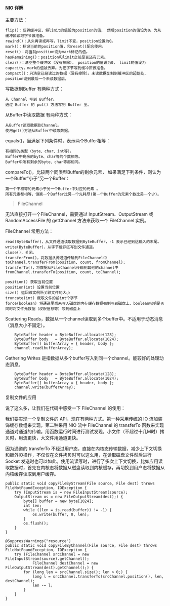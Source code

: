 #### NIO 详解

主要方法：
```
flip()：反转缓冲区，将limit的值设为position的值， 然后position的值设为0。为从缓冲区读取字节做准备。
rewind()：从头再读或再写，limit不变，position设置为0。
mark()：标记当前的position值，和reset()配合使用。
reset()：将当前position设为mark标记的值。
hasRemaining()：position和limit之前是否还有元素。
clear()：清空整个缓冲区（没有擦除）。 position的值设为0， limit的值设为capacity，mark的值被丢弃。为把字节写到缓冲区做准备。
compact()：只清空已经读过的数据（没有擦除）。未读数据复制到缓冲区的起始处，position设到最后一个未读数据后。
```

写数据到Buffer 有两种方式：
```
从 Channel 写到 Buffer。
通过 Buffer 的 put() 方法写到 Buffer 里。
```
从Buffer中读取数据 有两种方式：
```
从Buffer读取数据到Channel。
使用get()方法从Buffer中读取数据。
```

equals()，当满足下列条件时，表示两个Buffer相等：
```
有相同的类型（byte、char、int等）。
Buffer中剩余的byte、char等的个数相等。
Buffer中所有剩余的byte、char等都相同。
```

compareTo()，比较两个同类型Buffer的剩余元素， 如果满足下列条件，则认为一个Buffer“小于”另一个Buffer：
```
第一个不相等的元素小于另一个Buffer中对应的元素 。
所有元素都相等，但第一个Buffer比另一个先耗尽(第一个Buffer的元素个数比另一个少)。
``````

> FileChannel

无法直接打开一个FileChannel，需要通过 InputStream、OutputStream 或 RandomAccessFile 的 getChannel 方法来获取一个 FileChannel 实例。

FileChannel 常用方法：
```
read(ByteBuffer)，从文件通道读取数据到ByteBuffer，-1 表示已经到达输入的末尾。
write(ByteBuffer)，从字节缓存区写到文件通道。
close()，关闭。
transferFrom()，将数据从源通道传输到FileChannel中 toChannel.transferFrom(position, count, fromChannel);
transferTo()，将数据从FileChannel传输到其他的channel中 fromChannel.transferTo(position, count, toChannel);

position() 获取当前位置
position(int) 设置当前位置
size() 返回该实例所关联文件的大小
truncate(int) 截取文件的前int个字节
force(boolean) 将通道里尚未写入磁盘的内存缓存数据强制写到磁盘上，boolean指明是否同时将文件元数据（权限信息等）写到磁盘上
```

Scattering Reads，数据从一个channel读取到多个buffer中。不适用于动态消息（消息大小不固定）。
```
    ByteBuffer header = ByteBuffer.allocate(128);
    ByteBuffer body   = ByteBuffer.allocate(1024);
    ByteBuffer[] bufferArray = { header, body };
    channel.read(bufferArray);
```
Gathering Writes 是指数据从多个buffer写入到同一个channel。能较好的处理动态消息。
```
    ByteBuffer header = ByteBuffer.allocate(128);
    ByteBuffer body   = ByteBuffer.allocate(1024);
    ByteBuffer[] bufferArray = { header, body };
    channel.write(bufferArray);
```

复制文件的应用

说了这么多，让我们在代码中感受一下 FileChannel 的使用：

我们要实现一个复制文件的 API，现在有两种方式。第一种采用传统的 IO 流加装饰缓存数组来实现，第二种采用 NIO 流中 FileChannel 的 transferTo 函数来实现通道对通道的传输。用函数运行时间进行测试发现，小文件（不超过十几M时）拷贝时，用流更快，大文件用通道更快。

因为通道的 transferTo 不经过用户态，直接在内核态传输数据，减少上下文切换和额外IO操作，不仅仅在文件拷贝时可以这么用，在读取磁盘文件然后进行 Socket 发送时也可以如此。使用流读写时，进行了多次上下文切换，比如应用读取数据时，首先在内核态将数据从磁盘读取到内核缓存，再切换到用户态将数据从内核缓存读取到用户缓存。

```
public static void copyFileByStream(File source, File dest) throws FileNotFoundException, IOException {
    try (InputStream is = new FileInputStream(source);
    OutputStream os = new FileOutputStream(dest);) {
        byte[] buffer = new byte[1024];
        int len;
        while ((len = is.read(buffer)) != -1) {
            os.write(buffer, 0, len);
        }
        os.flush();
    }
}

@SuppressWarnings("resource")
public static void copyFileByChannel(File source, File dest) throws FileNotFoundException, IOException {
    try (FileChannel srcChannel = new FileInputStream(source).getChannel();
            FileChannel destChannel = new FileOutputStream(dest).getChannel();) {
        for (long len = srcChannel.size(); len > 0;) {
            long l = srcChannel.transferTo(srcChannel.position(), len, destChannel);
            len -= l;
        }
    }
}
```
